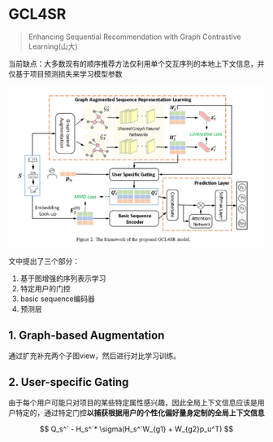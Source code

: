 # GCL4SR

> Enhancing Sequential Recommendation with Graph Contrastive Learning(山大)


当前缺点：大多数现有的顺序推荐方法仅利用单个交互序列的本地上下文信息，并仅基于项目预测损失来学习模型参数

![](fi.png)

文中提出了三个部分：
1. 基于图增强的序列表示学习
2. 特定用户的门控
3. basic sequence编码器
4. 预测层

## 1. Graph-based Augmentation

通过扩充补充两个子图view，然后进行对比学习训练。


## 2. User-specific Gating

由于每个用户可能只对项目的某些特定属性感兴趣，因此全局上下文信息应该是用户特定的，通过特定门控**以捕获根据用户的个性化偏好量身定制的全局上下文信息**

$$
Q_s^` - H_s^`* \sigma(H_s^`W_{g1} + W_{g2}p_u^T)
$$